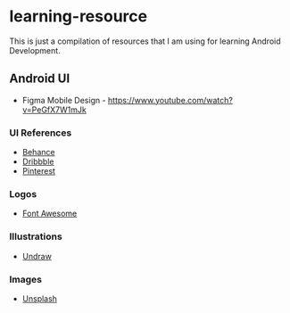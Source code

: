 # learning-resource
This is just a compilation of resources that I am using for learning Android Development. 

## Android UI
* Figma Mobile Design - https://www.youtube.com/watch?v=PeGfX7W1mJk

### UI References
- [Behance](https://behance.net)
- [Dribbble](https://dribbble.com)
- [Pinterest](https://pinterest.com)

### Logos

- [Font Awesome](https://fontawesome.com)

### Illustrations
- [Undraw](https://undraw.co)

### Images
- [Unsplash](https://unsplash.com)
